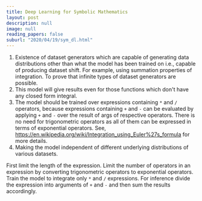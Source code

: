 ```yaml
---
title: Deep Learning for Symbolic Mathematics
layout: post
description: null
image: null
reading_papers: false
suburl: "2020/04/19/sym_dl.html"
---
```


1. Existence of dataset generators which are capable of generating data distributions other than what the model has been trained on i.e., capable of producing dataset shift. For example, using summation properties of integration. To prove that infinite types of dataset generators are possible.
2. This model will give results even for those functions which don't have any closed form integral.
3. The model should be trained over expressions containing `*` and `/` operators, because expressions containing `+` and `-` can be evaluated by applying `+` and `-` over the result of args of respective operators. There is no need for trigonometric operators as all of them can be expressed in terms of exponential operators. See, https://en.wikipedia.org/wiki/Integration_using_Euler%27s_formula for more details.
4. Making the model independent of different underlying distributions of various datasets.

First limit the length of the expression. Limit the number of operators in an expression by converting trigonometric operators to exponential operators. Train the model to integrate only `*` and `/` expressions. For inference divide the expression into arguments of `+` and `-` and then sum the results accordingly.

